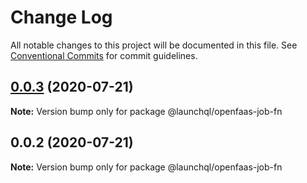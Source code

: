 # Change Log

All notable changes to this project will be documented in this file.
See [Conventional Commits](https://conventionalcommits.org) for commit guidelines.

## [0.0.3](https://github.com/launchql/jobs/compare/@launchql/openfaas-job-fn@0.0.2...@launchql/openfaas-job-fn@0.0.3) (2020-07-21)

**Note:** Version bump only for package @launchql/openfaas-job-fn





## 0.0.2 (2020-07-21)

**Note:** Version bump only for package @launchql/openfaas-job-fn
